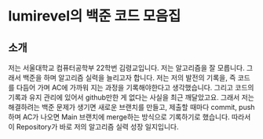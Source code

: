 # lumirevel의 백준 코드 모음집

## 소개
저는 서울대학교 컴퓨터공학부 22학번 김령교입니다.
저는 알고리즘을 잘 모릅니다. 그래서 백준을 하며 알고리즘 실력을 늘리고자 합니다.
저는 저의 발전의 기록을, 즉 코드를 다듬어 가며 AC에 가까워 지는 과정을 기록해야한다고 생각했습니다. 그리고 코드의 기록과 유지 관리에 있어서 github만한 게 없다는 사실을 최근 깨달았고요.
그래서 저는 해결하려는 백준 문제가 생기면 새로운 브랜치를 만들고, 제출할 때마다 commit, push하며 AC가 나오면 Main 브랜치에 merge하는 방식으로 기록하기로 했습니다.
따라서 이 Repository가 바로 저의 알고리즘 실력 성장 일지입니다.
